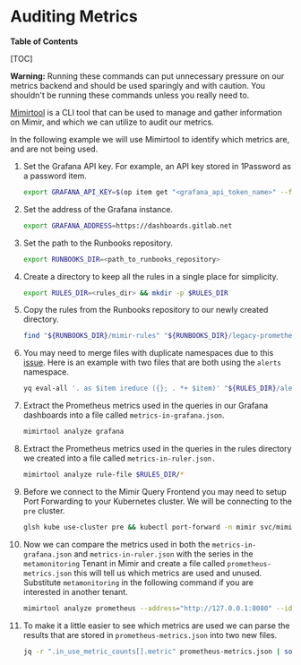 # Auditing Metrics

**Table of Contents**

[TOC]

**Warning:** Running these commands can put unnecessary pressure on our metrics backend and should be used sparingly and with caution. You shouldn't be running these commands unless you really need to.

[Mimirtool](https://grafana.com/docs/mimir/latest/manage/tools/mimirtool/#analyze) is a CLI tool that can be used to manage and gather information on Mimir, and which we can utilize to audit our metrics.

In the following example we will use Mimirtool to identify which metrics are, and are not being used.

1. Set the Grafana API key. For example, an API key stored in 1Password as a password item.

   ```bash
   export GRAFANA_API_KEY=$(op item get "<grafana_api_token_name>" --fields label=password)
   ```

1. Set the address of the Grafana instance.

   ```bash
   export GRAFANA_ADDRESS=https://dashboards.gitlab.net
   ```

1. Set the path to the Runbooks repository.

   ```bash
   export RUNBOOKS_DIR=<path_to_runbooks_repository>
   ```

1. Create a directory to keep all the rules in a single place for simplicity.

   ```bash
   export RULES_DIR=<rules_dir> && mkdir -p $RULES_DIR
   ```

1. Copy the rules from the Runbooks repository to our newly created directory.

   ```bash
   find "${RUNBOOKS_DIR}/mimir-rules" "${RUNBOOKS_DIR}/legacy-prometheus-rules" -type f \( -name "*.yml" -o -name "*.yaml" \) | xargs -I {} cp {} "${RULES_DIR}/"
   ```

1. You may need to merge files with duplicate namespaces due to this [issue](https://github.com/grafana/mimir/issues/6748). Here is an example with two files that are both using the `alerts` namespace.

   ```bash
   yq eval-all '. as $item ireduce ({}; . *+ $item)' "${RULES_DIR}/alerts.yaml" "${RULES_DIR}/alerts.yml" > "${RULES_DIR}/alerts-merged.yml" && rm "${RULES_DIR}/alerts.yaml" "${RULES_DIR}/alerts.yml"
   ```

1. Extract the Prometheus metrics used in the queries in our Grafana dashboards into a file called `metrics-in-grafana.json`.

   ```bash
   mimirtool analyze grafana
   ```

1. Extract the Prometheus metrics used in the queries in the rules directory we created into a file called `metrics-in-ruler.json.`

   ```bash
   mimirtool analyze rule-file $RULES_DIR/*
   ```

1. Before we connect to the Mimir Query Frontend you may need to setup Port Forwarding to your Kubernetes cluster. We will be connecting to the `pre` cluster.

   ```bash
   glsh kube use-cluster pre && kubectl port-forward -n mimir svc/mimir-query-frontend 8080:8080
   ```

1. Now we can compare the metrics used in both the `metrics-in-grafana.json` and `metrics-in-ruler.json` with the series in the `metamonitoring` Tenant in Mimir and create a file called `prometheus-metrics.json` this will tell us which metrics are used and unused. Substitute `metamonitoring` in the following command if you are interested in another tenant.

   ```bash
   mimirtool analyze prometheus --address="http://127.0.0.1:8080" --id=metamonitoring --prometheus-http-prefix=/prometheus
   ```

1. To make it a little easier to see which metrics are used we can parse the results that are stored in `prometheus-metrics.json` into two new files.

   ```bash
   jq -r ".in_use_metric_counts[].metric" prometheus-metrics.json | sort > used-metrics.txt && jq -r ".additional_metric_counts[].metric" prometheus-metrics.json | sort > unused-metrics.txt
   ```
